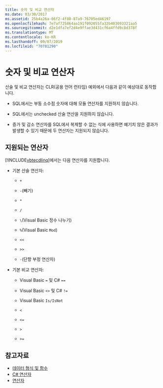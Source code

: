 ```yaml
---
title: 숫자 및 비교 연산자
ms.date: 03/30/2017
ms.assetid: 25b4a26a-06f2-4f80-87a9-76705ed46197
ms.openlocfilehash: 7e7af725864aa191f092055fa32b403093321aa5
ms.sourcegitcommit: d2e1dfa7ef2d4e9ffae3d431cf6a4ffd9c8d378f
ms.translationtype: MT
ms.contentlocale: ko-KR
ms.lasthandoff: 09/07/2019
ms.locfileid: "70781290"
---
```

# <a name="numeric-and-comparison-operators"></a>숫자 및 비교 연산자

산술 및 비교 연산자는 CLR(공용 언어 런타임) 예외에서 다음과 같이 예상대로 동작합니다.

- SQL에서는 부동 소수점 숫자에 대해 모듈 연산자를 지원하지 않습니다.

- SQL에서는 unchecked 산술 연산을 지원하지 않습니다.

- 증가 및 감소 연산자를 SQL에서 복제할 수 없는 식에 사용하면 예기치 않은 결과가 발생할 수 있기 때문에 두 연산자는 지원되지 않습니다.

## <a name="supported-operators"></a>지원되는 연산자

[!INCLUDE[vbtecdlinq](../../../../../../includes/vbtecdlinq-md.md)]에서는 다음 연산자를 지원합니다.

- 기본 산술 연산자:

  - `+`

  - `-`(빼기)

  - `*`

  - `/`

  - `\`(Visual Basic 정수 나누기)

  - `%`(Visual Basic `Mod`)

  - `<<`

  - `>>`

  - `-`(단항 부정 연산자)

- 기본 비교 연산자:

  - Visual Basic `=` 및 C# `==`

  - Visual Basic `<>` 및 C# `!=`

  - Visual Basic `Is/IsNot`

  - `<`

  - `<=`

  - `>`

  - `>=`

## <a name="see-also"></a>참고자료

- [데이터 형식 및 함수](data-types-and-functions.md)
- [C# 연산자](../../../../../csharp/language-reference/operators/index.md)
- [연산자](../../../../../visual-basic/language-reference/operators/index.md)
